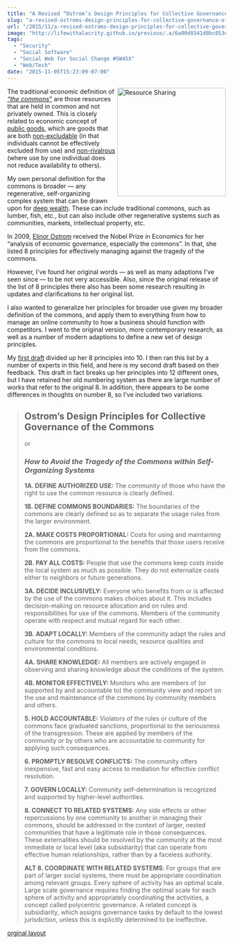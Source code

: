 ```yaml
---
title: "A Revised “Ostrom’s Design Principles for Collective Governance of the Commons”"
slug: "a-revised-ostroms-design-principles-for-collective-governance-of-the-commons-"
url: "/2015/11/a-revised-ostroms-design-principles-for-collective-governance-of-the-commons-.html"
image: "http://lifewithalacrity.github.io/previous/.a/6a00d8341d8bc053ef01b7c76aaed3970b-250wi"
tags:
  - "Security"
  - "Social Software"
  - "Social Web for Social Change #SW4SX"
  - "Web/Tech"
date: "2015-11-05T15:23:09-07:00"
---
```

<p><a class="asset-img-link" href="/previous/.a/6a00d8341d8bc053ef01b7c76aaed3970b-pi" style="float: right;"><img alt="Resource Sharing" class="asset  asset-image at-xid-6a00d8341d8bc053ef01b7c76aaed3970b img-responsive" src="/previous/.a/6a00d8341d8bc053ef01b7c76aaed3970b-250wi" style="width: 250px; margin: 0px 0px 5px 5px;" title="Resource Sharing" /></a></p>
<p dir="ltr">The traditional economic definition of <a href="https://en.wikipedia.org/wiki/Commons" target="_self"><em>“the commons”</em></a> are those resources that are held in common and not privately owned. This is closely related to economic concept of <a href="https://en.wikipedia.org/wiki/Public_good" target="_self">public goods</a>, which are goods that are both <a href="https://en.wikipedia.org/wiki/Excludability" target="_self">non-excludable</a> (in that individuals cannot be effectively excluded from use) and <a href="https://en.wikipedia.org/wiki/Rivalry_(economics)" target="_self">non-rivalrous</a> (where use by one individual does not reduce availability to others).</p>
<p>My own personal definition for the commons is broader — any regenerative, self-organizing complex system that can be drawn upon for <a href="http://www.artbrock.com/presentations/new-economy-new-wealth" target="_self">deep wealth</a>. These can include traditional commons, such as lumber, fish, etc., but can also include other regenerative systems such as communities, markets, intellectual property, etc.</p>
<p>In 2009, <a href="http://en.wikipedia.org/wiki/Elinor_Ostrom" target="_self">Elinor Ostrom</a> received the Nobel Prize in Economics for her “analysis of economic governance, especially the commons”. In that, she listed 8 principles for effectively managing against the tragedy of the commons.</p>
<p>However, I&#39;ve found her original words — as well as many adaptions I&#39;ve seen since — to be not very accessible. Also, since the original release of the list of 8 principles there also has been some research resulting in updates and clarifications to her original list.</p>
<p>I also wanted to generalize her principles for broader use given my broader definition of the commons, and apply them to everything from how to manage an online community to how a business should function with competitors. I went to the original version, more contemporary research, as well as a number of modern adaptions to define a new set of design principles.</p>
<p>My&#0160;<a href="/2015/03/10-design-principles-for-governing-the-commons.html" target="_self">first draft</a>&#0160;divided up her 8 principles into 10. I then ran this&#0160;list by a number of experts in this field, and here is my second draft based on their feedback. This draft in fact breaks up her principles into 12 different ones, but I have retained her old numbering system as there are large number of works that refer to the original 8. In addition, there appears to be some differences in thoughts on number 8, so I&#39;ve included two variations.</p>
<blockquote>
<h2>Ostrom’s Design Principles for Collective Governance of the Commons</h2>
<p dir="ltr">or</p>
<h3 dir="ltr"><em>How to Avoid the Tragedy of the Commons within Self-Organizing Systems</em></h3>
<p dir="ltr"><strong>1A. DEFINE AUTHORIZED USE:</strong> The community of those who have the right to use the common resource is clearly defined.</p>
<p dir="ltr"><strong>1B. DEFINE COMMONS BOUNDARIES:</strong> The boundaries of the commons are clearly defined so as to separate the usage rules from the larger environment.</p>
<p dir="ltr"><strong>2A. MAKE COSTS PROPORTIONAL:</strong> Costs for using and maintaining the commons are proportional to the benefits that those users receive from the commons.</p>
<p dir="ltr"><strong>2B. PAY ALL COSTS:</strong> People that use the commons keep costs inside the local system as much as possible. They do not externalize costs either to neighbors or future generations.</p>
<p dir="ltr"><strong>3A. DECIDE INCLUSIVELY:</strong> Everyone who benefits from or is affected by the use of the commons makes choices about it. This includes decision-making on resource allocation and on rules and responsibilities for use of the commons. Members of the community operate with respect and mutual regard for each other.</p>
<p dir="ltr"><strong>3B. ADAPT LOCALLY:</strong> Members of the community adapt the rules and culture for the commons to local needs, resource qualities and environmental conditions.</p>
<p dir="ltr"><strong>4A. SHARE KNOWLEDGE:</strong> All members are actively engaged in observing and sharing knowledge about the conditions of the system.</p>
<p dir="ltr"><strong>4B. MONITOR EFFECTIVELY:</strong> Monitors who are members of (or supported by and accountable to) the community view and report on the use and maintenance of the commons by community members and others.</p>
<p dir="ltr"><strong>5. HOLD ACCOUNTABLE:</strong> Violators of the rules or culture of the commons face graduated sanctions, proportional to the seriousness of the transgression. These are applied by members of the community or by others who are accountable to community for applying such consequences.</p>
<p dir="ltr"><strong>6. PROMPTLY RESOLVE CONFLICTS:</strong> The community offers inexpensive, fast and easy access to mediation for effective conflict resolution.</p>
<p dir="ltr"><strong>7. GOVERN LOCALLY:</strong> Community self-determination is recognized and supported by higher-level authorities.</p>
<p dir="ltr"><strong>8. CONNECT TO RELATED SYSTEMS:</strong> Any side effects or other repercussions by one community to another in managing their commons, should be addressed in the context of larger, nested communities that have a legitimate role in those consequences. These externalities should be resolved by the community at the most immediate or local level (aka subsidiarity) that can operate from effective human relationships, rather than by a faceless authority.</p>
<p><strong>ALT 8. COORDINATE WITH RELATED SYSTEMS</strong>: For groups that are part of larger social systems, there must be appropriate coordination among relevant groups. Every sphere of activity has an optimal scale. Large scale governance requires finding the optimal scale for each sphere of activity and appropriately coordinating the activities, a concept called polycentric governance. A related concept is subsidiarity, which assigns governance tasks by default to the lowest jurisdiction, unless this is explicitly determined to be ineffective.</p>
</blockquote>
<p class="previous"><a href="/previous/2015/11/a-revised-ostroms-design-principles-for-collective-governance-of-the-commons-.html" rel="syndication" class="u-syndication" >orginal layout</a></p>
